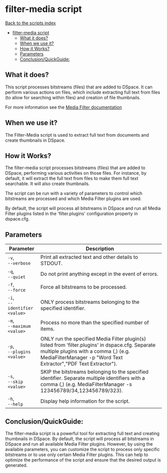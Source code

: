 # filter-media script
[Back to the scripts index](index.md)
<!-- TOC -->
* [filter-media script](#filter-media-script)
  * [What it does?](#what-it-does)
  * [When we use it?](#when-we-use-it)
  * [How it Works?](#how-it-works)
  * [Parameters](#parameters)
  * [Conclusion/QuickGuide:](#conclusionquickguide)
<!-- TOC -->
## What it does?

This script processes bitstreams (files) that are added to DSpace.  It can perform various actions on files, which include extracting full text from files (to allow for searching within files) and creation of file thumbnails.

For more information see the [Media Filter documentation](https://wiki.lyrasis.org/display/DSDOC7x/Mediafilters+for+Transforming+DSpace+Content)

## When we use it?

The Filter-Media script is used to extract full text from documents and create thumbnails in DSpace.


## How it Works?

The filter-media script processes bitstreams (files) that are added to DSpace, performing various activities on those files.  For instance, by default, it will extract the full text from files to make them full text searchable.  It will also create thumbnails.

The script can be run with a variety of parameters to control which bitstreams are processed and which Media Filter plugins are used.

By default, the script will process all bitstreams in DSpace and run all Media Filter plugins listed in the 'filter.plugins' configuration property in dspace.cfg.


## Parameters

| Parameter                         | Description                                                                                                                                                                                                   |
|-----------------------------------|---------------------------------------------------------------------------------------------------------------------------------------------------------------------------------------------------------------|
| `-v`, <br/>`--verbose`            | Print all extracted text and other details to STDOUT.                                                                                                                                                         |
| `-q`, <br/>`--quiet`              | Do not print anything except in the event of errors.                                                                                                                                                          |
| `-f`, <br/>`--force`              | Force all bitstreams to be processed.                                                                                                                                                                         |
| `-i`, <br/>`--identifier <value>` | ONLY process bitstreams belonging to the specified identifier.                                                                                                                                                |
| `-m`, <br/>`--maximum <value>`    | Process no more than the specified number of items.                                                                                                                                                           |
| `-p`, <br/>`--plugins <value>`    | ONLY run the specified Media Filter plugin(s) listed from 'filter.plugins' in dspace.cfg. Separate multiple plugins with a comma (,) (e.g. MediaFilterManager -p "Word Text Extractor","PDF Text Extractor"). |
| `-s`, <br/>`--skip <value>`       | SKIP the bitstreams belonging to the specified identifier. Separate multiple identifiers with a comma (,) (e.g. MediaFilterManager -s 123456789/34,123456789/323).                                            |
| `-h`, <br/>`--help`               | Display help information for the script.                                                                                                                                                                      |

## Conclusion/QuickGuide:

The filter-media script is a powerful tool for extracting full text and creating thumbnails in DSpace. By default, the
script will process all bitstreams in DSpace and run all available Media Filter plugins. However, by using the available
parameters, you can customize the script to process only specific bitstreams or to use only certain Media Filter
plugins. This can help to optimize the performance of the script and ensure that the desired output is generated.

